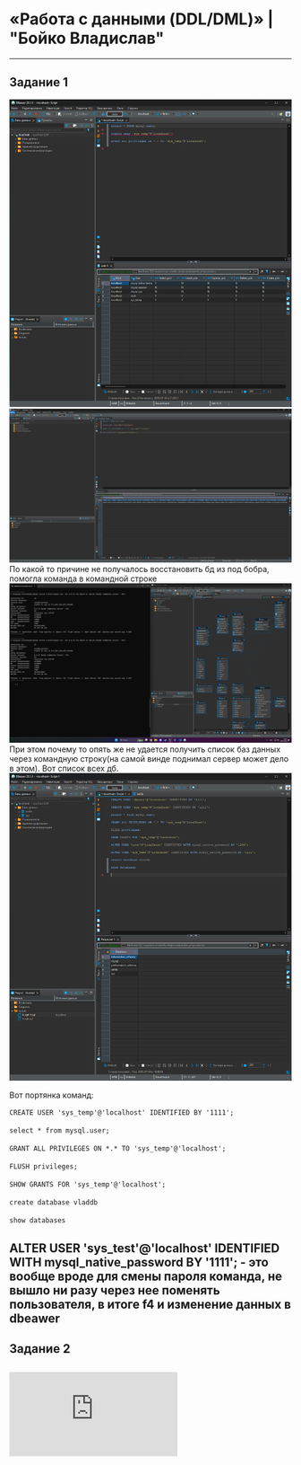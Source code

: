 # «Работа с данными (DDL/DML)» | "Бойко Владислав"
---
## Задание 1
![1.3](img/1.1.png)
![1.5](img/1.2.png)
По какой то причине не получалось восстановить бд из под бобра, помогла команда в командной строке
![1.7](img/1.3.png)
При этом почему то опять же не удается получить список баз данных через командную строку(на самой винде поднимал сервер может дело в этом). Вот список всех дб.
![все дб](img/1.4.png)

Вот портянка команд:
```mysql
CREATE USER 'sys_temp'@'localhost' IDENTIFIED BY '1111';

select * from mysql.user;

GRANT ALL PRIVILEGES ON *.* TO 'sys_temp'@'localhost';

FLUSH privileges;

SHOW GRANTS FOR 'sys_temp'@'localhost';

create database vladdb

show databases
```
ALTER USER 'sys_test'@'localhost' IDENTIFIED WITH mysql_native_password BY '1111'; - это вообще вроде для смены пароля команда, не вышло ни разу через нее поменять пользователя, в итоге f4 и изменение данных в dbeawer 
---
## Задание 2
![ключи, таблици](https://github.com/VladiSlave2042/mysql/blob/main/%D0%BA%D0%BB%D1%8E%D1%87%D0%B8%20%D1%82%D0%B0%D0%B1%D0%BB%D0%B8%D1%86%D0%B8.ods)
---